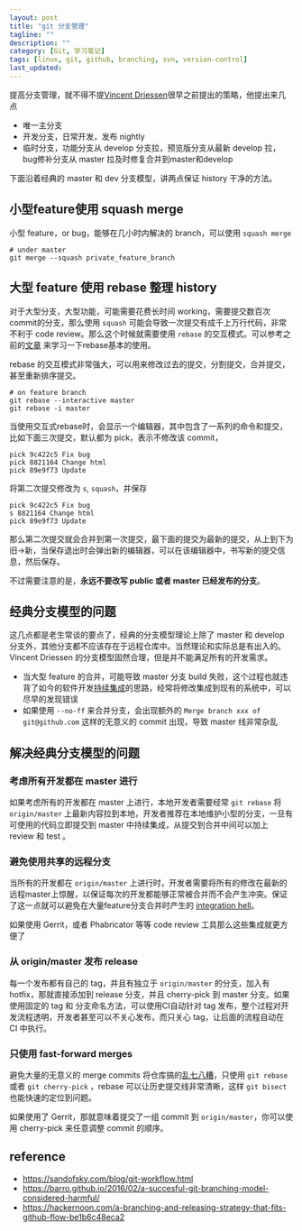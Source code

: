 ```yaml
---
layout: post
title: "git 分支管理"
tagline: ""
description: ""
category: [Git, 学习笔记]
tags: [linux, git, github, branching, svn, version-control]
last_updated: 
---
```


提高分支管理，就不得不提[Vincent Driessen](http://nvie.com/posts/a-successful-git-branching-model/)很早之前提出的策略，他提出来几点

- 唯一主分支
- 开发分支，日常开发，发布 nightly
- 临时分支，功能分支从 develop 分支拉，预览版分支从最新 develop 拉，bug修补分支从 master 拉及时修复合并到master和develop


下面沿着经典的 master 和 dev 分支模型，讲两点保证 history 干净的方法。

## 小型feature使用 squash merge

小型 feature，or bug，能够在几小时内解决的 branch，可以使用 `squash merge`

    # under master
    git merge --squash private_feature_branch

## 大型 feature 使用 rebase 整理 history
对于大型分支，大型功能，可能需要花费长时间 working，需要提交数百次commit的分支，那么使用 `squash` 可能会导致一次提交有成千上万行代码，非常不利于 code review。那么这个时候就需要使用 `rebase` 的交互模式。可以参考之前的[文章](/post/2017/11/merge-commits-using-rebase-git.html) 来学习一下rebase基本的使用。

rebase 的交互模式非常强大，可以用来修改过去的提交，分割提交，合并提交，甚至重新排序提交。

    # on feature branch
    git rebase --interactive master
    git rebase -i master

当使用交互式rebase时，会显示一个编辑器，其中包含了一系列的命令和提交，比如下面三次提交，默认都为 pick，表示不修改该 commit，

    pick 9c422c5 Fix bug
    pick 8821164 Change html
    pick 89e9f73 Update

将第二次提交修改为 `s`, `squash`，并保存

    pick 9c422c5 Fix bug
    s 8821164 Change html
    pick 89e9f73 Update

那么第二次提交就会合并到第一次提交，最下面的提交为最新的提交，从上到下为旧->新，当保存退出时会弹出新的编辑器，可以在该编辑器中，书写新的提交信息，然后保存。

不过需要注意的是，**永远不要改写 public 或者 master 已经发布的分支**。

## 经典分支模型的问题

这几点都是老生常谈的要点了，经典的分支模型理论上除了 master 和 develop 分支外，其他分支都不应该存在于远程仓库中。当然理论和实际总是有出入的。Vincent Driessen 的分支模型固然合理，但是并不能满足所有的开发需求。

- 当大型 feature 的合并，可能导致 master 分支 build 失败，这个过程也就违背了如今的软件开发[持续集成](https://www.martinfowler.com/articles/continuousIntegration.html)的思路，经常将修改集成到现有的系统中，可以尽早的发现错误
- 如果使用 `--no-ff` 来合并分支，会出现额外的 `Merge branch xxx of git@github.com` 这样的无意义的 commit 出现，导致 master 线非常杂乱

## 解决经典分支模型的问题

### 考虑所有开发都在 master 进行

如果考虑所有的开发都在 master 上进行，本地开发者需要经常 `git rebase` 将 `origin/master` 上最新内容拉到本地，开发者推荐在本地维护小型的分支，一旦有可使用的代码立即提交到 master 中持续集成，从提交到合并中间可以加上 review 和 test 。

### 避免使用共享的远程分支
当所有的开发都在 `origin/master` 上进行时，开发者需要将所有的修改在最新的远程master上惊醒，以保证每次的开发都能够正常被合并而不会产生冲突。保证了这一点就可以避免在大量feature分支合并时产生的 [integration hell](http://c2.com/xp/IntegrationHell.html)。

如果使用 Gerrit，或者 Phabricator 等等 code review 工具那么这些集成就更方便了

### 从 origin/master 发布 release
每一个发布都有自己的 tag，并且有独立于 `origin/master` 的分支，加入有 hotfix，那就直接添加到 release 分支，并且 cherry-pick 到 master 分支。如果使用固定的 tag 和 分支命名方法，可以使用CI自动针对 tag 发布，整个过程对开发流程透明，开发者甚至可以不关心发布，而只关心 tag，让后面的流程自动在 CI 中执行。

### 只使用 fast-forward merges
避免大量的无意义的 merge commits 将仓库搞的[乱七八糟](http://stackoverflow.com/questions/14023648/why-does-my-git-history-look-like-a-christmas-tree)，只使用 `git rebase` 或者 `git cherry-pick` ，rebase 可以让历史提交线非常清晰，这样 `git bisect` 也能快速的定位到问题。

如果使用了 Gerrit，那就意味着提交了一组 commit 到 `origin/master`，你可以使用 cherry-pick 来任意调整 commit 的顺序。


## reference

- <https://sandofsky.com/blog/git-workflow.html>
- <https://barro.github.io/2016/02/a-succesful-git-branching-model-considered-harmful/>
- <https://hackernoon.com/a-branching-and-releasing-strategy-that-fits-github-flow-be1b6c48eca2>
